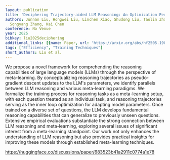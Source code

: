 ```yaml
---
layout: publication
title: 'Deciphering Trajectory-aided LLM Reasoning: An Optimization Perspective'
authors: Junnan Liu, Hongwei Liu, Linchen Xiao, Shudong Liu, Taolin Zhang, Zihan Ma,
  Songyang Zhang, Kai Chen
conference: No Venue
year: 2025
bibkey: liu2025deciphering
additional_links: [{name: Paper, url: 'https://arxiv.org/abs/hf2505.19815'}]
tags: ["Efficiency", "Training Techniques"]
short_authors: Liu et al.
---
```

We propose a novel framework for comprehending the reasoning capabilities of large language models (LLMs) through the perspective of meta-learning. By conceptualizing reasoning trajectories as pseudo-gradient descent updates to the LLM's parameters, we identify parallels between LLM reasoning and various meta-learning paradigms. We formalize the training process for reasoning tasks as a meta-learning setup, with each question treated as an individual task, and reasoning trajectories serving as the inner loop optimization for adapting model parameters. Once trained on a diverse set of questions, the LLM develops fundamental reasoning capabilities that can generalize to previously unseen questions. Extensive empirical evaluations substantiate the strong connection between LLM reasoning and meta-learning, exploring several issues of significant interest from a meta-learning standpoint. Our work not only enhances the understanding of LLM reasoning but also provides practical insights for improving these models through established meta-learning techniques.

https://huggingface.co/discussions/paper/683523b41a2911c0774a1e78